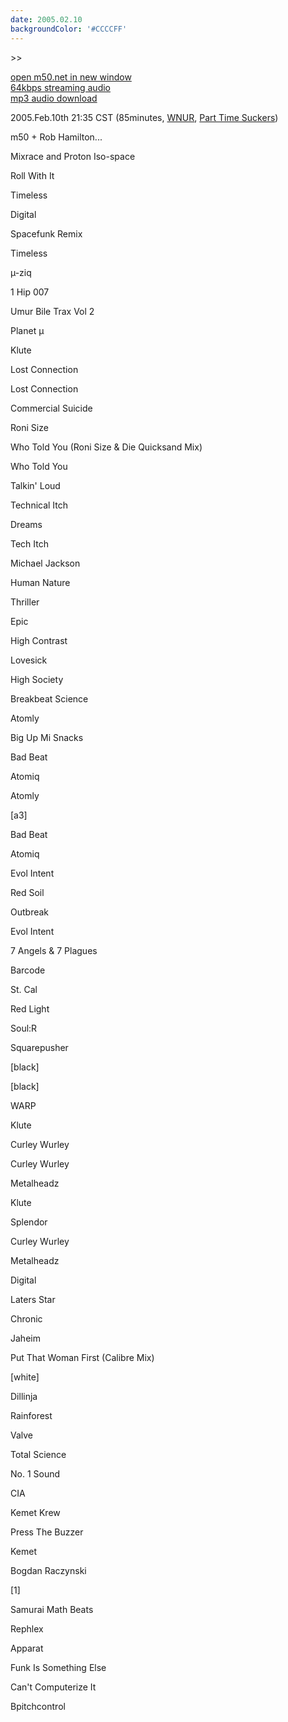```yaml
---
date: 2005.02.10
backgroundColor: '#CCCCFF'
---
```


\>>

[open m50.net in new window  
](http://m50.net/)[64kbps streaming audio](http://m50.net/streamed/2005.02.10\(64\).ra)  
[mp3 audio download](http://m50.net/streamed/2005.02.10\(64\).mp3)

2005.Feb.10th 21:35 CST (85minutes, [WNUR](http://www.wnur.org/), [Part Time Suckers](http://www.parttimesuckers.com/))

m50 + Rob Hamilton...

Mixrace and Proton Iso-space

Roll With It

Timeless

Digital

Spacefunk Remix

Timeless

µ-ziq

1 Hip 007

Umur Bile Trax Vol 2

Planet µ

Klute

Lost Connection

Lost Connection

Commercial Suicide

Roni Size

Who Told You (Roni Size & Die Quicksand Mix)

Who Told You

Talkin' Loud

Technical Itch

Dreams

Tech Itch

Michael Jackson

Human Nature

Thriller

Epic

High Contrast

Lovesick

High Society

Breakbeat Science

Atomly

Big Up Mi Snacks

Bad Beat

Atomiq

Atomly

\[a3\]

Bad Beat

Atomiq

Evol Intent

Red Soil

Outbreak

Evol Intent

7 Angels & 7 Plagues

Barcode

St. Cal

Red Light

Soul:R

Squarepusher

\[black\]

\[black\]

WARP

Klute

Curley Wurley

Curley Wurley

Metalheadz

Klute

Splendor

Curley Wurley

Metalheadz

Digital

Laters Star

Chronic

Jaheim

Put That Woman First (Calibre Mix)

\[white\]

Dillinja

Rainforest

Valve

Total Science

No. 1 Sound

CIA

Kemet Krew

Press The Buzzer

Kemet

Bogdan Raczynski

\[1\]

Samurai Math Beats

Rephlex

Apparat

Funk Is Something Else

Can't Computerize It

Bpitchcontrol